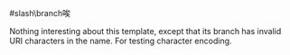 #slash\branch唉

Nothing interesting about this template, except that its branch has invalid URI characters in the name.
For testing character encoding.

